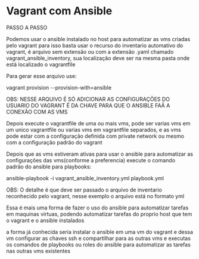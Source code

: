 # Vagrant com Ansible


PASSO A PASSO

Podemos usar o ansible instalado no host para automatizar as vms criadas pelo vagrant
para isso basta usar o recurso do inventario automativo do vagrant, é arquivo sem extensão ou com a extensão .yaml chamado vagrant_ansible_inventory,
sua localização deve ser na mesma pasta onde está localizado o vagrantfile

Para gerar esse arquivo use:

  vagrant provision --provision-with=ansible

OBS:
  NESSE ARQUIVO É SÓ ADICIONAR AS CONFIGURAÇÕES DO USUARIO DO VAGRANT É DA CHAVE PARA QUE O ANSIBLE FAÃ A CONEXÃO COM AS VMS

Depois execute o vagrantfile de uma ou mais vms, pode ser varias vms em um unico vagrantfile ou varias vms em vagrantfile separados,
e as vms pode estar com a configuração definida com private network ou mesmo com a configuração padrão do vagrant

Depois que as vms estiveram ativas para usar o ansible para automatizar as configurações das vms(conforme a preferencia) execute o comando
padrão do ansible para playbooks: 
 
  ansible-playbook -i vagrant_ansible_inventory.yml playbook.yml

OBS: 
  O detalhe é que deve ser passado o arquivo de inventario reconhecido pelo vagrant, nesse exemplo o arquivo está no formato yml

Essa é mais uma forma de fazer o uso do ansible para automatizar tarefas em maquinas virtuas, podendo automatizar tarefas do proprio host que tem o vagrant e o ansible
instalados

a forma já conhecida seria instalar o ansible em uma vm do vagrant e dessa vm configurar as chaves ssh e compartilhar para as outras vms
e executas os comandos de playbooks ou roles do ansible para automatizar as tarefas nas outras vms existentes
